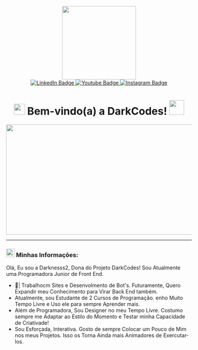 <div id="header" align="center">
  <img src="https://media.discordapp.net/attachments/990311525904433172/1006585031688454194/DarkCodes_-_Logo.png"?width=545&height=545" width="200"/>
</div>
<div id="badges" align="center">
<a href="https://github.com/darknesss2">
  <img src="https://img.shields.io/badge/LinkedIn-dodgerblue?style=for-the-badge&logo=LinkedIn&logoColor=white" alt="LinkedIn Badge"/>
  </a>
  <a href="https://github.com/darknesss2">
  <img src="https://img.shields.io/badge/YouTube-red?style=for-the-badge&logo=youtube&logoColor=white" alt="Youtube Badge"/>
</a>
<a href="https://github.com/darknesss2">
  <img src="https://img.shields.io/badge/Instagram-deeppink?style=for-the-badge&logo=instagram&logoColor=white" alt="Instagram Badge"/>
</a>
</div>
<div align="center">
  <img src="https://komarev.com/ghpvc/?username=darknesss2&style=flat-square&color=blue" alt=""/>
</div>

<h1 align="center">
<img src="https://media.discordapp.net/attachments/990311525904433172/1006691640217456650/PcDarkCode.png" width="30px"/>
   Bem-vindo(a) a DarkCodes!
   <img src="http://68.media.tumblr.com/2bcd5f1584814fb90fb001cf5519a27f/tumblr_oqqshj6MUC1vjxr9zo1_500.gif" width="40px"/>
</h1>

<div align="center">
  <img src="https://media.discordapp.net/attachments/990311525904433172/1006699982801342484/BannerDarkCode.png" width="600" height="300"/>
</div>

---


### <img src="https://media.discordapp.net/attachments/990311525904433172/1006691640217456650/PcDarkCode.png" width="23px"> Minhas Informações:
Olá, Eu sou a Darknesss2, Dona do Projeto DarkCodes! Sou Atualmente uma Programadora Junior de Front End.
- 🔭| Trabalhocm Sites e Desenvolmento de Bot's. Futuramente, Quero Expandir meu Conhecimento para Virar Back End também.
- Atualmente, sou Estudante de 2 Cursos de Programação. enho Muito Tempo Livre e Uso ele para sempre Aprender mais.
- Além de Programadora, Sou Designer no meu Tempo Livre. Costumo sempre me Adaptar ao Estilo do Momento e Testar minha Capacidade de Criativade!
- Sou Esforçada, Interativa. Gosto de sempre Colocar um Pouco de Mim nos meus Projetos. Isso os Torna Ainda mais Animadores de Exercutar-los.

